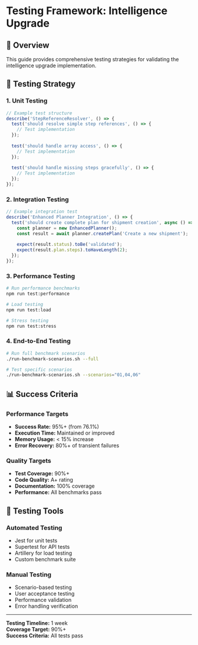 # Testing Framework: Intelligence Upgrade

## 🎯 Overview

This guide provides comprehensive testing strategies for validating the intelligence upgrade implementation.

## 🧪 Testing Strategy

### 1. Unit Testing
```typescript
// Example test structure
describe('StepReferenceResolver', () => {
  test('should resolve simple step references', () => {
    // Test implementation
  });
  
  test('should handle array access', () => {
    // Test implementation
  });
  
  test('should handle missing steps gracefully', () => {
    // Test implementation
  });
});
```

### 2. Integration Testing
```typescript
// Example integration test
describe('Enhanced Planner Integration', () => {
  test('should create complete plan for shipment creation', async () => {
    const planner = new EnhancedPlanner();
    const result = await planner.createPlan('Create a new shipment');
    
    expect(result.status).toBe('validated');
    expect(result.plan.steps).toHaveLength(2);
  });
});
```

### 3. Performance Testing
```bash
# Run performance benchmarks
npm run test:performance

# Load testing
npm run test:load

# Stress testing
npm run test:stress
```

### 4. End-to-End Testing
```bash
# Run full benchmark scenarios
./run-benchmark-scenarios.sh --full

# Test specific scenarios
./run-benchmark-scenarios.sh --scenarios="01,04,06"
```

## 📊 Success Criteria

### Performance Targets
- **Success Rate:** 95%+ (from 76.1%)
- **Execution Time:** Maintained or improved
- **Memory Usage:** < 15% increase
- **Error Recovery:** 80%+ of transient failures

### Quality Targets
- **Test Coverage:** 90%+
- **Code Quality:** A+ rating
- **Documentation:** 100% coverage
- **Performance:** All benchmarks pass

## 🔧 Testing Tools

### Automated Testing
- Jest for unit tests
- Supertest for API tests
- Artillery for load testing
- Custom benchmark suite

### Manual Testing
- Scenario-based testing
- User acceptance testing
- Performance validation
- Error handling verification

---

**Testing Timeline:** 1 week  
**Coverage Target:** 90%+  
**Success Criteria:** All tests pass
